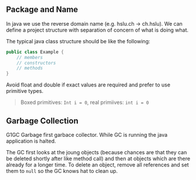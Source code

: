 ## Package and Name

In java we use the reverse domain name (e.g. hslu.ch -> ch.hslu).
We can define a project structure with separation of concern of
what is doing what.

The typical java class structure should be like the following:

```java
public class Example {
    // members
    // constructors
    // methods
}
```

Avoid float and double if exact values are required and prefer
to use primitive types.

> Boxed primitives: `Int i = 0`, real primiives: `int i = 0`

## Garbage Collection

G1GC Garbage first garbace collector. While GC is running
the java application is halted.

The GC first looks at the joung objects (because chances are
that they can be deleted shortly after like method call)
and then at objects which are there already for a longer time.
To delete an object, remove all references and set them to
`null` so the GC knows hat to clean up.
